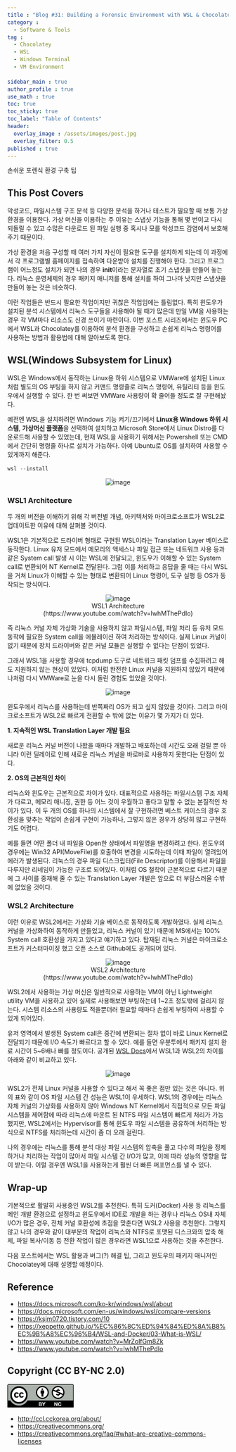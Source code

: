 ```yaml
---
title : "Blog #31: Building a Forensic Environment with WSL & Chocolatey part 1. [KR]"
category :
  - Software & Tools
tag : 
  - Chocolatey
  - WSL
  - Windows Terminal
  - VM Environment

sidebar_main : true
author_profile : true
use_math : true
toc: true
toc_sticky: true
toc_label: "Table of Contents"
header:
  overlay_image : /assets/images/post.jpg
  overlay_filter: 0.5
published : true
---
```

손쉬운 포렌식 환경 구축 팁


## This Post Covers
악성코드, 파일시스템 구조 분석 등 다양한 분석을 하거나 테스트가 필요할 때 보통 가상 환경을 이용한다. 가상 머신을 이용하는 주 이유는 스냅샷 기능을 통해 몇 번이고 다시 되돌릴 수 있고 수많은 다운로드 된 파일 실행 중 혹시나 모를 악성코드 감염에서 보호해 주기 때문이다.

가상 환경을 처음 구성할 때 여러 가지 자신이 필요한 도구를 설치하게 되는데 이 과정에서 각 프로그램별 홈페이지를 접속하여 다운받아 설치를 진행해야 한다. 그리고 프로그램이 어느정도 설치가 되면 나의 경우 **init**이라는 문자열로 초기 스냅샷을 만들어 놓는다. 리눅스 운영체제의 경우 패키지 매니저를 통해 설치를 하여 그나마 낫지만 스냅샷을 만들어 놓는 것은 비슷하다.

이런 작업들은 반드시 필요한 작업이지만 귀찮은 작업임에는 틀림없다. 특히 윈도우가 설치된 분석 시스템에서 리눅스 도구들을 사용해야 될 때가 많은데 만일 VM을 사용하는 경우 각 VM마다 리소스도 신경 쓰이기 마련이다. 이번 포스트 시리즈에서는 윈도우 PC에서 WSL과 Chocolatey를 이용하여 분석 환경을 구성하고 손쉽게 리눅스 명령어를 사용하는 방법과 활용법에 대해 알아보도록 한다.

## WSL(Windows Subsystem for Linux)
WSL은 Windows에서 동작하는 Linux용 하위 시스템으로 VMWare에 설치된 Linux처럼 별도의 OS 부팅을 하지 않고 커맨드 명령줄로 리눅스 명령어, 유틸리티 등을 윈도우에서 실행할 수 있다. 한 번 써보면 VMWare 사용량이 확 줄어들 정도로 잘 구현해놨다.

예전엔 WSL을 설치하려면 Windows 기능 켜기/끄기에서 **Linux용 Windows 하위 시스템**, **가상머신 플랫폼**을 선택하여 설치하고 Microsoft Store에서 Linux Distro를 다운로드해 사용할 수 있었는데, 현재 WSL을 사용하기 위해서는 Powershell 또는 CMD에서 간단히 명령줄 하나로 설치가 가능하다. 아예 Ubuntu로 OS를 설치하여 사용할 수 있게까지 해준다.

```powershell
wsl --install
```

<p align="center">
  <img src="https://i.imgur.com/bZnmtT5.png" alt="image"/>
</p>


### WSL1 Architecture
두 개의 버전을 이해하기 위해 각 버전별 개념, 아키텍처와 마이크로소프트가 WSL2로 업데이트한 이유에 대해 살펴볼 것이다. 

WSL1은 기본적으로 드라이버 형태로 구현된 WSL이라는 Translation Layer 베이스로 동작한다. Linux 유저 모드에서 메모리의 액세스나 파일 접근 또는 네트워크 사용 등과 같은 System call 발생 시 이는 WSL에 전달되고, 윈도우가 이해할 수 있는 System call로 변환되어 NT Kernel로 전달된다. 그럼 이를 처리하고 응답을 줄 때는 다시 WSL을 거쳐 Linux가 이해할 수 있는 형태로 변환되어 Linux 명령어, 도구 실행 등 OS가 동작되는 방식이다.


<p align="center">
  <img src="https://i.imgur.com/ZS1Lxey.png" alt="image"/>
<br>WSL1 Architecture
<br>(https://www.youtube.com/watch?v=lwhMThePdIo)</p>


즉 리눅스 커널 자체 가상화 기술을 사용하지 않고 파일시스템, 파일 처리 등 유저 모드 동작에 필요한 System call을 에뮬레이션 하여 처리하는 방식이다. 실제 Linux 커널이 없기 때문에 장치 드라이버와 같은 커널 모듈은 실행할 수 없다는 단점이 있었다.

그래서 WSL1을 사용할 경우에 tcpdump 도구로 네트워크 패킷 덤프를 수집하려고 해도 지원하지 않는 현상이 있었다. 이처럼 완전한 Linux 커널을 지원하지 않았기 때문에 나처럼 다시 VMWare로 눈을 다시 돌린 경험도 있었을 것이다. 

<p align="center">
  <img src="https://i.imgur.com/nFk1nxu.png" alt="image"/>
</p>

윈도우에서 리눅스를 사용하는데 반쪽짜리 OS가 되고 싶지 않았을 것이다. 그리고 마이크로소프트가 WSL2로 빠르게 전환할 수 밖에 없는 이유가 몇 가지가 더 있다.

**1. 지속적인 WSL Translation Layer 개발 필요**

새로운 리눅스 커널 버전이 나왔을 때마다 개발하고 배포하는데 시간도 오래 걸릴 뿐 아니라 이런 딜레이로 인해 새로운 리눅스 커널을 바로바로 사용하지 못한다는 단점이 있다.

**2. OS의 근본적인 차이**

리눅스와 윈도우는 근본적으로 차이가 있다. 대표적으로 사용하는 파일시스템 구조 자체가 다르고, 메모리 매니징, 권한 등 어느 것이 우월하고 좋다고 말할 수 없는 본질적인 차이가 있다. 이 두 개의 OS를 하나의 시스템에서 잘 구현하려면 베스트 케이스의 경우 호환성을 맞추는 작업이 손쉽게 구현이 가능하나, 그렇지 않은 경우가 상당히 많고 구현하기도 어렵다.

예를 들면 어떤 폴더 내 파일을 Open한 상태에서 파일명을 변경하려고 한다. 윈도우의 경우에는 Win32 API(MoveFile)를 호출하여 변경을 시도하는데 이때 파일이 열려있어 에러가 발생된다. 리눅스의 경우 파일 디스크립터(File Descriptor)를 이용해서 파일을 다루지만 리네임이 가능한 구조로 되어있다. 이처럼 OS 철학이 근본적으로 다르기 때문에 그 사이를 중재해 줄 수 있는 Translation Layer 개발은 앞으로 더 부담스러울 수밖에 없었을 것이다.


### WSL2 Architecture
이런 이유로 WSL2에서는 가상화 기술 베이스로 동작하도록 개발하였다. 실제 리눅스 커널을 가상화하여 동작하게 만들었고, 리눅스 커널이 있기 때문에 MS에서는 100% System call 호환성을 가지고 있다고 얘기하고 있다. 탑재된 리눅스 커널은 마이크로소프트가 커스터마이징 했고 오픈 소스로 Github에도 공개되어 있다.


<p align="center">
  <img src="https://i.imgur.com/jweRRA4.png" alt="image"/>
<br>WSL2 Architecture
<br>(https://www.youtube.com/watch?v=lwhMThePdIo)</p>


WSL2에서 사용하는 가상 머신은 일반적으로 사용하는 VM이 아닌 Lightweight utility VM을 사용하고 있어 실제로 사용해보면 부팅하는데 1~2초 정도밖에 걸리지 않는다. 시스템 리소스의 사용량도 적을뿐더러 필요할 때마다 손쉽게 부팅하여 사용할 수 있게 되어있다.

유저 영역에서 발생된 System call은 중간에 변환되는 절차 없이 바로 Linux Kernel로 전달되기 때문에 I/O 속도가 빠르다고 할 수 있다. 예를 들면 우분투에서 패키지 설치 완료 시간이 5~6배나 빠를 정도이다. 공개된 [WSL Docs](https://docs.microsoft.com/ko-kr/windows/wsl/compare-versions)에서 WSL1과 WSL2의 차이를 아래와 같이 비교하고 있다.

<p align="center">
  <img src="https://i.imgur.com/RX2iChK.png" alt="image"/>
</p>

WSL2가 전체 Linux 커널을 사용할 수 있다고 해서 꼭 좋은 점만 있는 것은 아니다. 위의 표와 같이 OS 파일 시스템 간 성능은 WSL1이 우세하다. WSL1의 경우에는 리눅스 자체 커널의 가상화를 사용하지 않아 Windows NT Kernel에서 직접적으로 모든 파일 시스템을 제어함에 따라 리눅스에 마운트 된 NTFS 파일 시스템이 빠르게 처리가 가능했지만, WSL2에서는 Hypervisor를 통해 윈도우 파일 시스템을 공유하며 처리하는 방식으로 NTFS를 처리하는데 시간이 좀 더 오래 걸린다.

나의 경우에는 리눅스를 통해 분석 대상 파일 시스템의 압축을 풀고 다수의 파일을 정제하거나 처리하는 작업이 많아서 파일 시스템 간 I/O가 많고, 이에 따라 성능의 영향을 많이 받는다. 이럴 경우엔 WSL1을 사용하는게 훨씬 더 빠른 퍼포먼스를 낼 수 있다.


## Wrap-up
기본적으로 활발히 사용중인 WSL2를 추천한다. 특히 도커(Docker) 사용 등 리눅스를 메인 개발 환경으로 설정하고 윈도우에서 IDE로 개발을 하는 경우나 리눅스 OS내 자체 I/O가 많은 경우, 전체 커널 호환성에 초점을 맞춘다면 WSL2 사용을 추천한다. 그렇지 않고 나의 경우와 같이 대부분의 작업이 리눅스와 NTFS로 포맷된 디스크와의 압축 해제, 파일 복사/이동 등 전환 작업이 많은 경우라면 WSL1으로 사용하는 것을 추천한다.

다음 포스트에서는 WSL 활용과 버그(?) 해결 팁, 그리고 윈도우의 패키지 매니저인 Chocolatey에 대해 설명할 예정이다.


## Reference
- <https://docs.microsoft.com/ko-kr/windows/wsl/about>
- <https://docs.microsoft.com/en-us/windows/wsl/compare-versions>
- <https://ksjm0720.tistory.com/10>
- <https://xeppetto.github.io/%EC%86%8C%ED%94%84%ED%8A%B8%EC%9B%A8%EC%96%B4/WSL-and-Docker/03-What-is-WSL/>
- <https://www.youtube.com/watch?v=MrZolfGm8Zk>
- <https://www.youtube.com/watch?v=lwhMThePdIo>


## Copyright (CC BY-NC 2.0)
<img src="/assets/images/creativecommon_by-nc.png" width="30%" height="30%">

- <http://ccl.cckorea.org/about/>
- <https://creativecommons.org/>
- <https://creativecommons.org/faq/#what-are-creative-commons-licenses>
